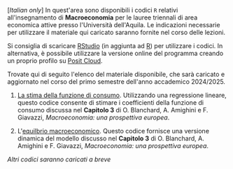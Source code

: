 [*Italian only*] In quest'area sono disponibili i codici `R` relativi all'insegnamento di **Macroeconomia** per le lauree triennali di area economica attive presso l'Università dell'Aquila. Le indicazioni necessarie per utilizzare il materiale qui caricato saranno fornite nel corso delle lezioni.

Si consiglia di scaricare [RStudio](https://posit.co/products/open-source/rstudio/) (in aggiunta ad [R](https://www.r-project.org/)) per utilizzare i codici. In alternativa, è possibile utilizzare la versione online del programma creando un proprio profilo su [Posit Cloud](https://posit.cloud/). 

Trovate qui di seguito l'elenco del materiale disponibile, che sarà caricato e aggiornato nel corso del primo semestre dell'anno accademico 2024/2025.

1. [La stima della funzione di consumo]([https://github.com/marcoverpas/Macroeconomia/blob/main/stima_consumi.R). Utilizzando una regressione lineare, questo codice consente di stimare i coefficienti della funzione di consumo discussa nel **Capitolo 3** di O. Blanchard, A. Amighini e F. Giavazzi, *Macroeconomia: una prospettiva europea*.

1. L'[equilbrio macroeconomico](https://github.com/marcoverpas/Macroeconomia/blob/main/equilibrio.R). Questo codice fornisce una versione dinamica del modello discusso nel **Capitolo 3** di O. Blanchard, A. Amighini e F. Giavazzi, *Macroeconomia: una prospettiva europea*.  

*Altri codici saranno caricati a breve*
